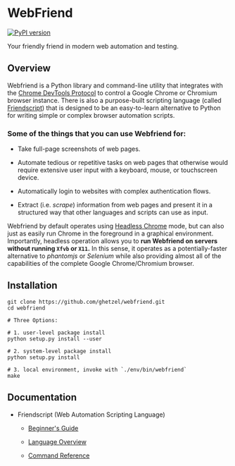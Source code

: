 # WebFriend
[![PyPI version](https://badge.fury.io/py/webfriend.svg)](https://badge.fury.io/py/webfriend)


Your friendly friend in modern web automation and testing.

## Overview

Webfriend is a Python library and command-line utility that integrates with the [Chrome DevTools Protocol](https://chromedevtools.github.io/devtools-protocol/) to control a Google Chrome or Chromium browser instance.  There is also a purpose-built scripting language (called [Friendscript](docs/intro.md)) that is designed to be an easy-to-learn alternative to Python for writing simple or complex browser automation scripts.


### Some of the things that you can use Webfriend for:

* Take full-page screenshots of web pages.

* Automate tedious or repetitive tasks on web pages that otherwise would require extensive user input with a keyboard, mouse, or touchscreen device.

* Automatically login to websites with complex authentication flows.

* Extract (i.e. _scrape_) information from web pages and present it in a structured way that other languages and scripts can use as input.


Webfriend by default operates using [Headless Chrome](https://developers.google.com/web/updates/2017/04/headless-chrome) mode, but can also just as easily run Chrome in the foreground in a graphical environment.  Importantly, headless operation allows you to **run Webfriend on servers without running `Xfvb` or `X11`.**  In this sense, it operates as a potentially-faster alternative to _phantomjs_ or _Selenium_ while also providing almost all of the capabilities of the complete Google Chrome/Chromium browser.

## Installation

```
git clone https://github.com/ghetzel/webfriend.git
cd webfriend

# Three Options:

# 1. user-level package install
python setup.py install --user

# 2. system-level package install
python setup.py install

# 3. local environment, invoke with `./env/bin/webfriend`
make
```

## Documentation

* Friendscript (Web Automation Scripting Language)

    - [Beginner's Guide](docs/intro.md)

    - [Language Overview](docs/language.md)

    - [Command Reference](docs/commands.md)
